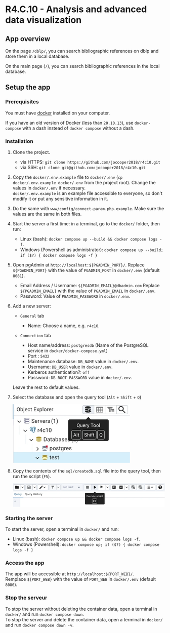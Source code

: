 # R4.C.10 - Analysis and advanced data visualization

## App overview

On the page `/dblp/`, you can search bibliographic references on dblp and store them in a local database.

On the main page (`/`), you can search bibliographic references in the local database.

## Setup the app

### Prerequisites

You must have [docker](https://www.docker.com/) installed on your computer.

If you have an old version of Docker (less than `20.10.13`),
use `docker-compose` with a dash instead of `docker compose` without a dash.

### Installation

 1. Clone the project.
    - via HTTPS: `git clone https://github.com/jocooper2018/r4c10.git`
    - via SSH: `git clone git@github.com:jocooper2018/r4c10.git`

 2. Copy the `docker/.env.example` file to `docker/.env`
    (`cp docker/.env.example docker/.env` from the project root).
    Change the values in `docker/.env` if necessary.<br>
    `docker/.env.example` is an example file accessible to everyone,
    so don't modify it or put any sensitive information in it.

 3. Do the same with `www/config/connect-param.php.example`.
    Make sure the values are the same in both files.

 4. Start the server a first time: in a terminal, go to the `docker/` folder, then run:
    - Linux (bash): `docker compose up --build && docker compose logs -f`.
    - Windows (Powershell as administrator): `docker compose up --build; if ($?) { docker compose logs -f }`

 5. Open pgAdmin at `http://localhost:${PGADMIN_PORT}/`.
    Replace `${PGADMIN_PORT}` with the value of `PGADMIN_PORT` in `docker/.env` (default `8081`).
    - Email Address / Username: `${PGADMIN_EMAIL}@dbadmin.com`
      Replace `${PGADMIN_EMAIL}` with the value of `PGADMIN_EMAIL` in `docker/.env`.
    - Password: Value of `PGADMIN_PASSWORD` in `docker/.env`.

 6. Add a new server:

    - `General` tab
        - Name: Choose a name, e.g. `r4c10`.

    - `Connection` tab
        - Host name/address: `postgresdb` (Name of the PostgreSQL service in `docker/docker-compose.yml`)
        - Port&nbsp;: `5432`
        - Maintenance database: `DB_NAME` value in `docker/.env`.
        - Username: `DB_USER` value in `docker/.env`.
        - Kerberos authentication?: `off`
        - Password: `DB_ROOT_PASSWORD` value in `docker/.env`.

    Leave the rest to default values.

 7. Select the database and open the query tool (`Alt` + `Shift` + `Q`)

    ![The button with a BDD icon and an arrow in front of it](readme-images/query-tool.webp)

 8. Copy the contents of the `sql/createdb.sql` file into the query tool, then run the script (`F5`).

    ![The button with an arrow](readme-images/execute-script.webp)

### Starting the server

To start the server, open a terminal in `docker/` and run:

- Linux (bash): `docker compose up && docker compose logs -f`.
- Windows (Powershell): `docker compose up; if ($?) { docker compose logs -f }`

### Access the app

The app will be accessible at `http://localhost:${PORT_WEB}/`.<br>
Remplace `${PORT_WEB}` with the value of `PORT_WEB` in `docker/.env` (default `8080`).

### Stop the serveur

To stop the server without deleting the container data,
open a terminal in `docker/` and run `docker compose down`.<br>
To stop the server and delete the container data,
open a terminal in `docker/` and run `docker compose down -v`.
